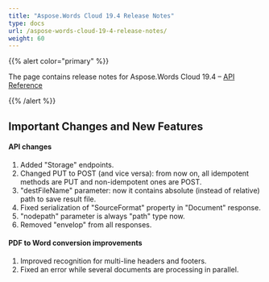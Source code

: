 ```yaml
---
title: "Aspose.Words Cloud 19.4 Release Notes"
type: docs
url: /aspose-words-cloud-19-4-release-notes/
weight: 60
---
```


{{% alert color="primary" %}} 

The page contains release notes for Aspose.Words Cloud 19.4 – [API Reference](https://apireference.aspose.cloud/words/)

{{% /alert %}} 
## **Important Changes and New Features**
#### **API changes**
1. Added "Storage" endpoints.
1. Changed PUT to POST (and vice versa): from now on, all idempotent methods are PUT and non-idempotent ones are POST.
1. "destFileName" parameter: now it contains absolute (instead of relative) path to save result file.
1. Fixed serialization of "SourceFormat" property in "Document" response.
1. "nodepath" parameter is always "path" type now.
1. Removed "envelop" from all responses.
#### **PDF to Word conversion improvements**
1. Improved recognition for multi-line headers and footers.
1. Fixed an error while several documents are processing in parallel.
